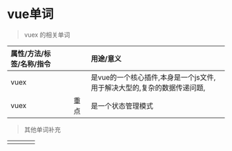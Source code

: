 # vue单词

> vuex  的相关单词

| 属性/方法/标签/名称/指令 |  |  | 用途/意义 |
| :--- | :--- | :--- | :--- |
| vuex |  |  | 是vue的一个核心插件,本身是一个js文件,用于解决大型的,复杂的数据传递问题, |
| vuex |  | 重点 | 是一个状态管理模式 |

> 其他单词补充

|  |  |  |  |
| :--- | :--- | :--- | :--- |
|  |  |  |  |



